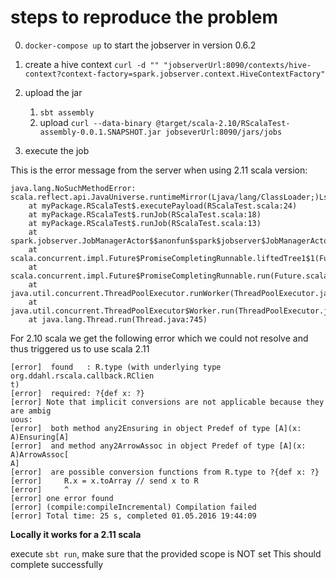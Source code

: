 # steps to reproduce the problem

0. `docker-compose up` to start the jobserver in version 0.6.2
1. create a hive context `curl -d "" "jobserverUrl:8090/contexts/hive-context?context-factory=spark.jobserver.context.HiveContextFactory"`
2. upload the jar
	1. `sbt assembly`
	2. upload `curl --data-binary @target/scala-2.10/RScalaTest-assembly-0.0.1.SNAPSHOT.jar jobseverUrl:8090/jars/jobs`
	
3. execute the job

This is the error message from the server when using 2.11 scala version:

```
java.lang.NoSuchMethodError: scala.reflect.api.JavaUniverse.runtimeMirror(Ljava/lang/ClassLoader;)Lscala/reflect/api/JavaUniverse$JavaMirror;
    at myPackage.RScalaTest$.executePayload(RScalaTest.scala:24)
    at myPackage.RScalaTest$.runJob(RScalaTest.scala:18)
    at myPackage.RScalaTest$.runJob(RScalaTest.scala:13)
    at spark.jobserver.JobManagerActor$$anonfun$spark$jobserver$JobManagerActor$$getJobFuture$4.apply(JobManagerActor.scala:301)
    at scala.concurrent.impl.Future$PromiseCompletingRunnable.liftedTree1$1(Future.scala:24)
    at scala.concurrent.impl.Future$PromiseCompletingRunnable.run(Future.scala:24)
    at java.util.concurrent.ThreadPoolExecutor.runWorker(ThreadPoolExecutor.java:1142)
    at java.util.concurrent.ThreadPoolExecutor$Worker.run(ThreadPoolExecutor.java:617)
    at java.lang.Thread.run(Thread.java:745)
```

For 2.10 scala we get the following error which we could not resolve and thus triggered us to use scala 2.11

```
[error]  found   : R.type (with underlying type org.ddahl.rscala.callback.RClien
t)
[error]  required: ?{def x: ?}
[error] Note that implicit conversions are not applicable because they are ambig
uous:
[error]  both method any2Ensuring in object Predef of type [A](x: A)Ensuring[A]
[error]  and method any2ArrowAssoc in object Predef of type [A](x: A)ArrowAssoc[
A]
[error]  are possible conversion functions from R.type to ?{def x: ?}
[error]     R.x = x.toArray // send x to R
[error]     ^
[error] one error found
[error] (compile:compileIncremental) Compilation failed
[error] Total time: 25 s, completed 01.05.2016 19:44:09
```

**Locally it works for a 2.11 scala**

execute `sbt run`, make sure that the provided scope is NOT set
This should complete successfully

